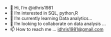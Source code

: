 - 👋 Hi, I’m @idhris1981
- 👀 I’m interested in SQL, python,R
- 🌱 I’m currently learning Data analytics...
- 💞️ I’m looking to collaborate on data analysis ...
- 📫 How to reach me ...
idhris1981@gmail.com
<!---
idhris1981/idhris1981 is a ✨ special ✨ repository because its `README.md` (this file) appears on your GitHub profile.
You can click the Preview link to take a look at your changes.
--->
